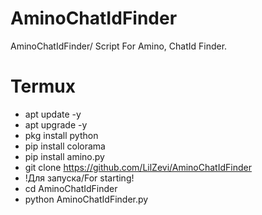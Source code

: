 # AminoChatIdFinder
AminoChatIdFinder/ Script For Amino, ChatId Finder.

# Termux
- apt update -y
- apt upgrade -y
- pkg install python
- pip install colorama
- pip install amino.py
- git clone https://github.com/LilZevi/AminoChatIdFinder
- !Для запуска/For starting!
- cd AminoChatIdFinder
- python AminoChatIdFinder.py
